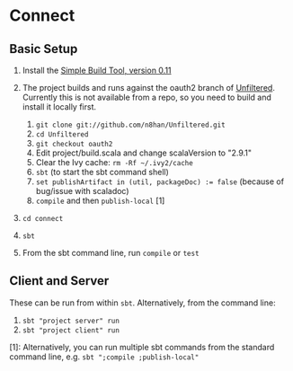 Connect
========

Basic Setup
------------

1. Install the [Simple Build Tool, version 0.11](https://github.com/harrah/xsbt/wiki/Setup)

2. The project builds and runs against the oauth2 branch of [Unfiltered](https://github.com/n8han/Unfiltered).
Currently this is not available from a repo, so you need to build and install it locally first.
   1. `git clone git://github.com/n8han/Unfiltered.git`
   2. `cd Unfiltered`
   3. `git checkout oauth2`
   4. Edit project/build.scala and change scalaVersion to "2.9.1"
   5. Clear the Ivy cache: `rm -Rf ~/.ivy2/cache`
   6. `sbt` (to start the sbt command shell)
   7. `set publishArtifact in (util, packageDoc) := false` (because of bug/issue with scaladoc)
   8. `compile` and then `publish-local` [1]

3. `cd connect`
4. `sbt`
5. From the sbt command line, run `compile` or `test`

Client and Server
------------------

These can be run from within `sbt`. Alternatively, from the command line:

1. `sbt "project server" run`
2. `sbt "project client" run`


[1]: Alternatively, you can run multiple sbt commands from the standard command line, e.g. `sbt ";compile ;publish-local"`